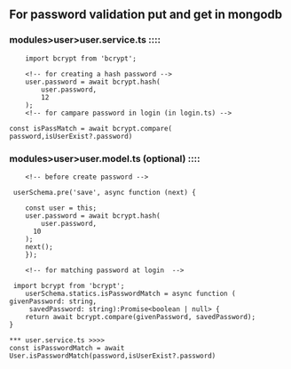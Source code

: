 ## For password validation put and get in mongodb 

### modules>user>user.service.ts ::::
        import bcrypt from 'bcrypt'; 

        <!-- for creating a hash password -->
        user.password = await bcrypt.hash(
            user.password,
            12
        );
        <!-- for campare password in login (in login.ts) -->

    const isPassMatch = await bcrypt.compare( password,isUserExist?.password)

### modules>user>user.model.ts (optional) ::::

        <!-- before create password -->

     userSchema.pre('save', async function (next) {
        
        const user = this;
        user.password = await bcrypt.hash(
            user.password,
          10
        );
        next();
        });

        <!-- for matching password at login  -->

     import bcrypt from 'bcrypt'; 
        userSchema.statics.isPasswordMatch = async function (  givenPassword: string,
         savedPassword: string):Promise<boolean | null> {
        return await bcrypt.compare(givenPassword, savedPassword);
    }

    *** user.service.ts >>>>
    const isPasswordMatch = await User.isPasswordMatch(password,isUserExist?.password)






